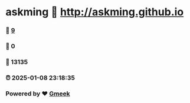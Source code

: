 # askming :link: http://askming.github.io 
### :page_facing_up: [9](http://askming.github.io/tag.html) 
### :speech_balloon: 0 
### :hibiscus: 13135 
### :alarm_clock: 2025-01-08 23:18:35 
### Powered by :heart: [Gmeek](https://github.com/Meekdai/Gmeek)
